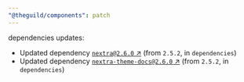 ```yaml
---
"@theguild/components": patch
---
```

dependencies updates:
  - Updated dependency [`nextra@2.6.0` ↗︎](https://www.npmjs.com/package/nextra/v/2.6.0) (from `2.5.2`, in `dependencies`)
  - Updated dependency [`nextra-theme-docs@2.6.0` ↗︎](https://www.npmjs.com/package/nextra-theme-docs/v/2.6.0) (from `2.5.2`, in `dependencies`)
